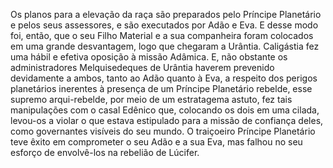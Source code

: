 ﻿Os planos para a elevação da raça são preparados pelo Príncipe Planetário e pelos seus assessores, e são executados por Adão e Eva. E desse modo foi, então, que o seu Filho Material e a sua companheira foram colocados em uma grande desvantagem, logo que chegaram a Urântia. Caligástia fez uma hábil e efetiva oposição à missão Adâmica. E, não obstante os administradores Melquisedeques de Urântia haverem prevenido devidamente a ambos, tanto ao Adão quanto à Eva, a respeito dos perigos planetários inerentes à presença de um Príncipe Planetário rebelde, esse supremo arqui-rebelde, por meio de um estratagema astuto, fez tais manipulações com o casal Edênico que, colocando os dois em uma cilada, levou-os a violar o que estava estipulado para a missão de confiança deles, como governantes visíveis do seu mundo. O traiçoeiro Príncipe Planetário teve êxito em comprometer o seu Adão e a sua Eva, mas falhou no seu esforço de envolvê-los na rebelião de Lúcifer.